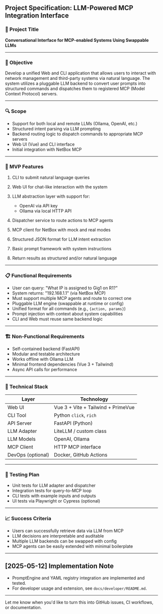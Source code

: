 ## Project Specification: LLM-Powered MCP Integration Interface

### 📌 Project Title

**Conversational Interface for MCP-enabled Systems Using Swappable LLMs**

---

### 🧭 Objective

Develop a unified Web and CLI application that allows users to interact with network management and third-party systems via natural language. The system utilizes a pluggable LLM backend to convert user prompts into structured commands and dispatches them to registered MCP (Model Context Protocol) servers.

---

### 🔍 Scope

* Support for both local and remote LLMs (Ollama, OpenAI, etc.)
* Structured intent parsing via LLM prompting
* Backend routing logic to dispatch commands to appropriate MCP servers
* Web UI (Vue) and CLI interface
* Initial integration with NetBox MCP

---

### 🎯 MVP Features

1. CLI to submit natural language queries
2. Web UI for chat-like interaction with the system
3. LLM abstraction layer with support for:

   * OpenAI via API key
   * Ollama via local HTTP API
4. Dispatcher service to route actions to MCP agents
5. MCP client for NetBox with mock and real modes
6. Structured JSON format for LLM intent extraction
7. Basic prompt framework with system instructions
8. Return results as structured and/or natural language

---

### 📋 Functional Requirements

* User can query: "What IP is assigned to Gig1 on R1?"
* System returns: "192.168.1.1" (via NetBox MCP)
* Must support multiple MCP agents and route to correct one
* Pluggable LLM engine (swappable at runtime or config)
* Unified format for all commands (e.g., `{action, params}`)
* Prompt injection with context about system capabilities
* CLI and Web must reuse same backend logic

---

### 🏗️ Non-Functional Requirements

* Self-contained backend (FastAPI)
* Modular and testable architecture
* Works offline with Ollama LLM
* Minimal frontend dependencies (Vue 3 + Tailwind)
* Async API calls for performance

---

### 🧩 Technical Stack

| Layer             | Technology                         |
| ----------------- | ---------------------------------- |
| Web UI            | Vue 3 + Vite + Tailwind + PrimeVue |
| CLI Tool          | Python `click`, `rich`             |
| API Server        | FastAPI (Python)                   |
| LLM Adapter       | LiteLLM / custom class             |
| LLM Models        | OpenAI, Ollama                     |
| MCP Client        | HTTP MCP interface                 |
| DevOps (optional) | Docker, GitHub Actions             |

---

### 🧪 Testing Plan

* Unit tests for LLM adapter and dispatcher
* Integration tests for query-to-MCP loop
* CLI tests with example inputs and outputs
* UI tests via Playwright or Cypress (optional)

---

### 📈 Success Criteria

* Users can successfully retrieve data via LLM from MCP
* LLM decisions are interpretable and auditable
* Multiple LLM backends can be swapped with config
* MCP agents can be easily extended with minimal boilerplate

---

## [2025-05-12] Implementation Note

- PromptEngine and YAML registry integration are implemented and tested.
- For developer usage and extension, see `docs/developer/README.md`.

---

Let me know when you'd like to turn this into GitHub issues, CI workflows, or documentation.
